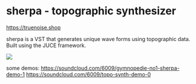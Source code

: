 # sherpa - topographic synthesizer
https://truenoise.shop

sherpa is a VST that generates unique wave forms using topographic data. Built using the JUCE framework.

<img src="https://github.com/tparker48/theMountain/blob/master/Images/UI%20final.png" />

some demos: 
https://soundcloud.com/6009/gymnopedie-no1-sherpa-demo-1
https://soundcloud.com/6009/topo-synth-demo-0
